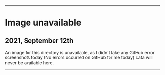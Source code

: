 
***

# Image unavailable

## 2021, September 12th

An image for this directory is unavailable, as I didn't take any GitHub error screenshots today (No errors occurred on GitHub for me today) Data will never be available here.

***
